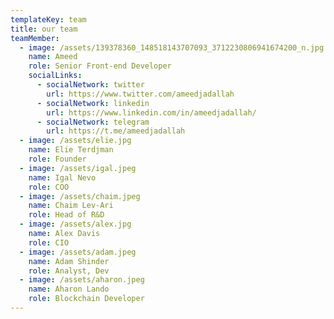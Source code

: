 ```yaml
---
templateKey: team
title: our team
teamMember:
  - image: /assets/139378360_148518143707093_3712230806941674200_n.jpg
    name: Ameed
    role: Senior Front-end Developer
    socialLinks:
      - socialNetwork: twitter
        url: https://www.twitter.com/ameedjadallah
      - socialNetwork: linkedin
        url: https://www.linkedin.com/in/ameedjadallah/
      - socialNetwork: telegram
        url: https://t.me/ameedjadallah
  - image: /assets/elie.jpg
    name: Elie Terdjman
    role: Founder
  - image: /assets/igal.jpeg
    name: Igal Nevo
    role: COO
  - image: /assets/chaim.jpeg
    name: Chaim Lev-Ari
    role: Head of R&D
  - image: /assets/alex.jpg
    name: Alex Davis
    role: CIO
  - image: /assets/adam.jpeg
    name: Adam Shinder
    role: Analyst, Dev
  - image: /assets/aharon.jpeg
    name: Aharon Lando
    role: Blockchain Developer
---
```

